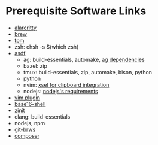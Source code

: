 # Prerequisite Software Links

* [alarcritty](https://github.com/alacritty/alacritty#installation)
* [brew](https://brew.sh)
* [tpm](https://github.com/tmux-plugins/tpm#installation)
* zsh: chsh -s $(which zsh)
* [asdf](https://asdf-vm.com/guide/getting-started.html#_2-download-asdf)
   * ag: build-essentials, automake, [ag dependencies](https://github.com/ggreer/the_silver_searcher#building-master)
   * bazel: zip
   * tmux: build-essentials, zip, automake, bison, python
   * [python](https://github.com/pyenv/pyenv/wiki#suggested-build-environment)
   * nvim: [xsel for clipboard integration](windows.md)
   * nodejs: [nodejs's requirements](https://github.com/asdf-vm/asdf-nodejs#requirements)
* [vim plugin](https://github.com/junegunn/vim-plug#neovim)
* [base16-shell](https://github.com/chriskempson/base16-shell#installation)
* [zinit](https://github.com/zdharma/zinit#manual-installation)
* clang: build-essentials
* nodejs, npm
* [git-brws](https://github.com/rhysd/git-brws#with-homebrew)
* [composer](https://github.com/composer/composer#installation--usage)
